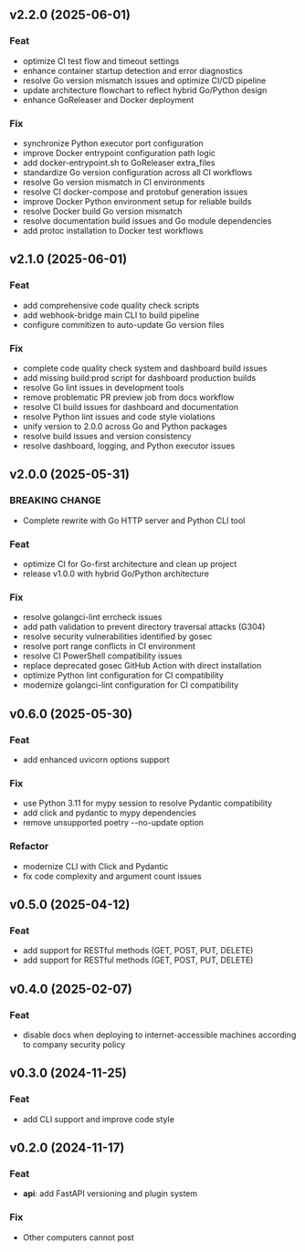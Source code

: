 ## v2.2.0 (2025-06-01)

### Feat

- optimize CI test flow and timeout settings
- enhance container startup detection and error diagnostics
- resolve Go version mismatch issues and optimize CI/CD pipeline
- update architecture flowchart to reflect hybrid Go/Python design
- enhance GoReleaser and Docker deployment

### Fix

- synchronize Python executor port configuration
- improve Docker entrypoint configuration path logic
- add docker-entrypoint.sh to GoReleaser extra_files
- standardize Go version configuration across all CI workflows
- resolve Go version mismatch in CI environments
- resolve CI docker-compose and protobuf generation issues
- improve Docker Python environment setup for reliable builds
- resolve Docker build Go version mismatch
- resolve documentation build issues and Go module dependencies
- add protoc installation to Docker test workflows

## v2.1.0 (2025-06-01)

### Feat

- add comprehensive code quality check scripts
- add webhook-bridge main CLI to build pipeline
- configure commitizen to auto-update Go version files

### Fix

- complete code quality check system and dashboard build issues
- add missing build:prod script for dashboard production builds
- resolve Go lint issues in development tools
- remove problematic PR preview job from docs workflow
- resolve CI build issues for dashboard and documentation
- resolve Python lint issues and code style violations
- unify version to 2.0.0 across Go and Python packages
- resolve build issues and version consistency
- resolve dashboard, logging, and Python executor issues

## v2.0.0 (2025-05-31)

### BREAKING CHANGE

- Complete rewrite with Go HTTP server and Python CLI tool

### Feat

- optimize CI for Go-first architecture and clean up project
- release v1.0.0 with hybrid Go/Python architecture

### Fix

- resolve golangci-lint errcheck issues
- add path validation to prevent directory traversal attacks (G304)
- resolve security vulnerabilities identified by gosec
- resolve port range conflicts in CI environment
- resolve CI PowerShell compatibility issues
- replace deprecated gosec GitHub Action with direct installation
- optimize Python lint configuration for CI compatibility
- modernize golangci-lint configuration for CI compatibility

## v0.6.0 (2025-05-30)

### Feat

- add enhanced uvicorn options support

### Fix

- use Python 3.11 for mypy session to resolve Pydantic compatibility
- add click and pydantic to mypy dependencies
- remove unsupported poetry --no-update option

### Refactor

- modernize CLI with Click and Pydantic
- fix code complexity and argument count issues

## v0.5.0 (2025-04-12)

### Feat

- add support for RESTful methods (GET, POST, PUT, DELETE)
- add support for RESTful methods (GET, POST, PUT, DELETE)

## v0.4.0 (2025-02-07)

### Feat

- disable docs when deploying to internet-accessible machines according to company security policy

## v0.3.0 (2024-11-25)

### Feat

- add CLI support and improve code style

## v0.2.0 (2024-11-17)

### Feat

- **api**: add FastAPI versioning and plugin system

### Fix

- Other computers cannot post
